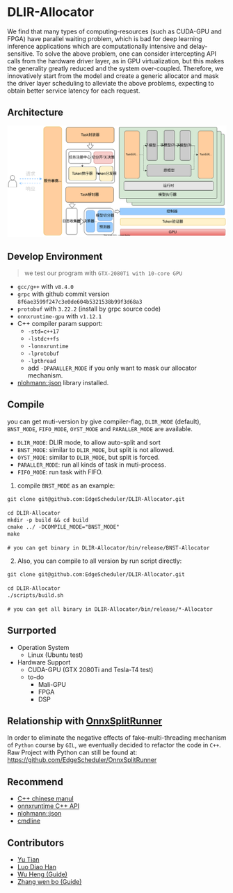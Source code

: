 # DLIR-Allocator

We find that many types of computing-resources (such as CUDA-GPU and FPGA) have parallel waiting problem, which is bad for deep learning inference applications which are computationally intensive and delay-sensitive. To solve the above problem, one can consider intercepting API calls from the hardware driver layer, as in GPU virtualization, but this makes the generality greatly reduced and the system over-coupled. Therefore, we innovatively start from the model and create a generic allocator and mask the driver layer scheduling to alleviate the above problems, expecting to obtain better service latency for each request.

## Architecture

![architecture](doc/resource/images/allocate-architecture.svg)

## Develop Environment

> we test our program with `GTX-2080Ti with 10-core GPU`
* `gcc/g++` with `v8.4.0`
* `grpc` with github commit version `8f6ae3599f247c3e0de604b5321538b99f3d68a3`
* `protobuf` with `3.22.2` (install by grpc source code)
* `onnxruntime-gpu` with `v1.12.1`
* C++ compiler param support:
  * `-std=c++17`
  * `-lstdc++fs`
  * `-lonnxruntime`
  * `-lprotobuf`
  * `-lpthread`
  * add `-DPARALLER_MODE` if you only want to mask our allocator mechanism.
* [nlohmann::json](https://github.com/nlohmann/json) library installed.

## Compile

you can get muti-version by give compiler-flag, `DLIR_MODE` (default), `BNST_MODE`, `FIFO_MODE`, `OYST_MODE` and `PARALLER_MODE` are available.

* `DLIR_MODE`: DLIR mode, to allow auto-split and sort
* `BNST_MODE`: similar to `DLIR_MODE`, but split is not allowed.
* `OYST_MODE`: similar to `DLIR_MODE`, but split is forced.
* `PARALLER_MODE`: run all kinds of task in muti-process.
* `FIFO_MODE`: run task with FIFO.

1. compile `BNST_MODE` as an example:

  ```shell
  git clone git@github.com:EdgeScheduler/DLIR-Allocator.git

  cd DLIR-Allocator
  mkdir -p build && cd build
  cmake ../ -DCOMPILE_MODE="BNST_MODE"
  make

  # you can get binary in DLIR-Allocator/bin/release/BNST-Allocator
  ```

2. Also, you can compile to all version by run script directly:

  ```shell
  git clone git@github.com:EdgeScheduler/DLIR-Allocator.git

  cd DLIR-Allocator
  ./scripts/build.sh

  # you can get all binary in DLIR-Allocator/bin/release/*-Allocator
  ```

## Surrported

* Operation System
  * Linux (Ubuntu test)
* Hardware Support
  * CUDA-GPU (GTX 2080Ti and Tesla-T4 test)
  * to-do
    * Mali-GPU
    * FPGA
    * DSP

## Relationship with [OnnxSplitRunner](https://github.com/EdgeScheduler/OnnxSplitRunner)

In order to eliminate the negative effects of fake-multi-threading mechanism of `Python` course by `GIL`, we eventually decided to refactor the code in `C++`. Raw Project with Python can still be found at: https://github.com/EdgeScheduler/OnnxSplitRunner

## Recommend
* [C++ chinese manul](https://www.apiref.com/cpp-zh/cpp/filesystem/path.html)
* [onnxruntime C++ API](https://onnxruntime.ai/docs/api/c/namespace_ort.html#details)
* [nlohmann::json](https://github.com/nlohmann/json)
* [cmdline](https://github.com/tanakh/cmdline)

## Contributors

* [Yu Tian](http://oneflyingfish.github.io)
* [Luo Diao Han](https://github.com/Arantir1028)
* [Wu Heng (Guide)](https://people.ucas.ac.cn/~wuheng)
* [Zhang wen bo (Guide)](https://people.ucas.ac.cn/~zhangwenbo)
